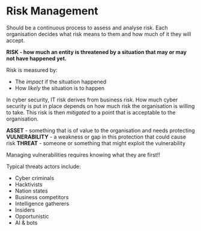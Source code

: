 # Risk Management

Should be a continuous process to assess and analyse risk. Each organisation decides what risk means to them and how much of it they will accept.

**RISK - how much an entity is threatened by a situation that may or may not have happened yet.**

Risk is measured by:
- The *impact* if the situation happened
- How *likely* the situation is to happen

In cyber security, IT risk derives from business risk. How much cyber security is put in place depends on how much risk the organisation is willing to take. This risk is then *mitigated* to a point that is acceptable to the organisation.

**ASSET** - something that is of value to the organisation and needs protecting
**VULNERABILITY** - a weakness or gap in this protection that could cause risk
**THREAT** - someone or something that might exploit the vulnerability 

Managing vulnerabilities requires knowing what they are first!!

Typical threats actors include:
- Cyber criminals
- Hacktivists
- Nation states
- Business competitors
- Intelligence gatherers
- Insiders 
- Opportunistic 
- AI & bots

    